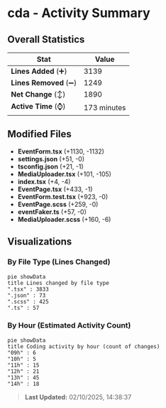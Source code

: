 # cda - Activity Summary 

## Overall Statistics

| Stat                   | Value                                                             |
| ---------------------- | ----------------------------------------------------------------- |
| **Lines Added** (➕)   | 3139                                          |
| **Lines Removed** (➖) | 1249                                        |
| **Net Change** (↕)    | 1890                |
| **Active Time** (⌚)   | 173 minutes |


## Modified Files
- **EventForm.tsx** (+1130, -1132)
- **settings.json** (+51, -0)
- **tsconfig.json** (+21, -1)
- **MediaUploader.tsx** (+101, -105)
- **index.tsx** (+4, -4)
- **EventPage.tsx** (+433, -1)
- **EventForm.test.tsx** (+923, -0)
- **EventPage.scss** (+259, -0)
- **eventFaker.ts** (+57, -0)
- **MediaUploader.scss** (+160, -6)

## Visualizations

### By File Type (Lines Changed)

```mermaid
pie showData
title Lines changed by file type
".tsx" : 3833
".json" : 73
".scss" : 425
".ts" : 57
```

### By Hour (Estimated Activity Count)

```mermaid
pie showData
title Coding activity by hour (count of changes)
"09h" : 6
"10h" : 5
"11h" : 15
"12h" : 21
"13h" : 45
"14h" : 18
```


> **Last Updated:** 02/10/2025, 14:38:37